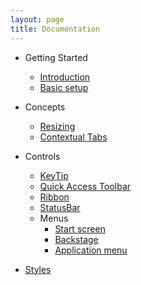 ```yaml
---
layout: page
title: Documentation
---
```


- Getting Started
    - [Introduction](./introduction)
    - [Basic setup](./basic-setup)

- Concepts
    - [Resizing](./concepts/resizing)
    - [Contextual Tabs](./concepts/contextual-tabs)

- Controls
    - [KeyTip](./controls/keytip)
    - [Quick Access Toolbar](./controls/quick-access-toolbar)
    - [Ribbon](./controls/ribbon)
    - [StatusBar](./controls/statusbar-and-statusbaritem)
    - Menus   
        - [Start screen](./controls/start-screen)
        - [Backstage](./controls/backstage)
        - [Application menu](./controls/application-menu)

- [Styles](./styles)
